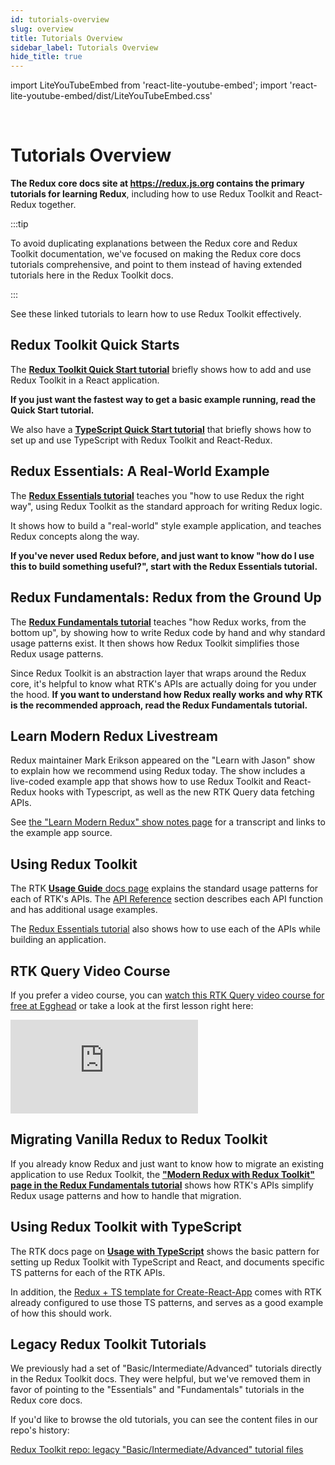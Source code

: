 ```yaml
---
id: tutorials-overview
slug: overview
title: Tutorials Overview
sidebar_label: Tutorials Overview
hide_title: true
---
```


import LiteYouTubeEmbed from 'react-lite-youtube-embed';
import 'react-lite-youtube-embed/dist/LiteYouTubeEmbed.css'

&nbsp;

# Tutorials Overview

**The Redux core docs site at https://redux.js.org contains the primary tutorials for learning Redux**, including how to use Redux Toolkit and React-Redux together.

:::tip

To avoid duplicating explanations between the Redux core and Redux Toolkit documentation, we've focused on making the Redux core docs tutorials comprehensive, and point to them instead of having extended tutorials here in the Redux Toolkit docs.

:::

See these linked tutorials to learn how to use Redux Toolkit effectively.

## Redux Toolkit Quick Starts

The [**Redux Toolkit Quick Start tutorial**](./quick-start.mdx) briefly shows how to add and use Redux Toolkit in a React application.

**If you just want the fastest way to get a basic example running, read the Quick Start tutorial.**

We also have a [**TypeScript Quick Start tutorial**](./typescript.md) that briefly shows how to set up and use TypeScript with Redux Toolkit and React-Redux.

## Redux Essentials: A Real-World Example

The [**Redux Essentials tutorial**](https://redux.js.org/tutorials/essentials/part-1-overview-concepts) teaches you "how to use Redux the right way", using Redux Toolkit as the standard approach for writing Redux logic.

It shows how to build a "real-world" style example application, and teaches Redux concepts along the way.

**If you've never used Redux before, and just want to know "how do I use this to build something useful?", start with the Redux Essentials tutorial.**

## Redux Fundamentals: Redux from the Ground Up

The [**Redux Fundamentals tutorial**](https://redux.js.org/tutorials/fundamentals/part-1-overview) teaches "how Redux works, from the bottom up", by showing how to write Redux code by hand and why standard usage patterns exist. It then shows how Redux Toolkit simplifies those Redux usage patterns.

Since Redux Toolkit is an abstraction layer that wraps around the Redux core, it's helpful to know what RTK's APIs are actually doing for you under the hood. **If you want to understand how Redux really works and why RTK is the recommended approach, read the Redux Fundamentals tutorial.**

## Learn Modern Redux Livestream

Redux maintainer Mark Erikson appeared on the "Learn with Jason" show to explain how we recommend using Redux today. The show includes a live-coded example app that shows how to use Redux Toolkit and React-Redux hooks with Typescript, as well as the new RTK Query data fetching APIs.

See [the "Learn Modern Redux" show notes page](https://www.learnwithjason.dev/let-s-learn-modern-redux) for a transcript and links to the example app source.

<LiteYouTubeEmbed 
    id="9zySeP5vH9c"
    title="Learn Modern Redux - Redux Toolkit, React-Redux Hooks, and RTK Query"
/>

## Using Redux Toolkit

The RTK [**Usage Guide** docs page](../usage/usage-guide.md) explains the standard usage patterns for each of RTK's APIs. The [API Reference](../api/configureStore.mdx) section describes each API function and has additional usage examples.

The [Redux Essentials tutorial](https://redux.js.org/tutorials/essentials/part-1-overview-concepts) also shows how to use each of the APIs while building an application.

## RTK Query Video Course

If you prefer a video course, you can [watch this RTK Query video course for free at Egghead](https://egghead.io/courses/rtk-query-basics-query-endpoints-data-flow-and-typescript-57ea3c43?af=7pnhj6) or take a look at the first lesson right here:

<div style={{position:"relative",paddingTop:"56.25%"}}>
  <iframe 
    src="https://app.egghead.io/lessons/redux-course-introduction-and-application-walk-through-for-rtk-query-basics/embed?af=7pnhj6" 
    title="RTK Query Video course at Egghead: Course Introduction and Application Walk through for RTK Query Basics"
    frameborder="0" 
    allowfullscreen
    style={{position:"absolute",top:0,left:0,width:"100%",height:"100%"}}
  ></iframe>
</div>

## Migrating Vanilla Redux to Redux Toolkit

If you already know Redux and just want to know how to migrate an existing application to use Redux Toolkit, the [**"Modern Redux with Redux Toolkit" page in the Redux Fundamentals tutorial**](https://redux.js.org/tutorials/fundamentals/part-8-modern-redux) shows how RTK's APIs simplify Redux usage patterns and how to handle that migration.

## Using Redux Toolkit with TypeScript

The RTK docs page on [**Usage with TypeScript**](../usage/usage-with-typescript.md) shows the basic pattern for setting up Redux Toolkit with TypeScript and React, and documents specific TS patterns for each of the RTK APIs.

In addition, the [Redux + TS template for Create-React-App](https://github.com/reduxjs/cra-template-redux-typescript) comes with RTK already configured to use those TS patterns, and serves as a good example of how this should work.

## Legacy Redux Toolkit Tutorials

We previously had a set of "Basic/Intermediate/Advanced" tutorials directly in the Redux Toolkit docs. They were helpful, but we've removed them in favor of pointing to the "Essentials" and "Fundamentals" tutorials in the Redux core docs.

If you'd like to browse the old tutorials, you can see the content files in our repo's history:

[Redux Toolkit repo: legacy "Basic/Intermediate/Advanced" tutorial files](https://github.com/reduxjs/redux-toolkit/tree/e85eb17b39/docs/tutorials)
